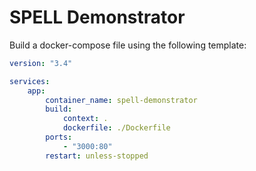 # SPELL Demonstrator

Build a docker-compose file using the following template:

```yaml
version: "3.4"

services:
    app:
        container_name: spell-demonstrator
        build:
            context: .
            dockerfile: ./Dockerfile
        ports:
            - "3000:80"
        restart: unless-stopped
```
